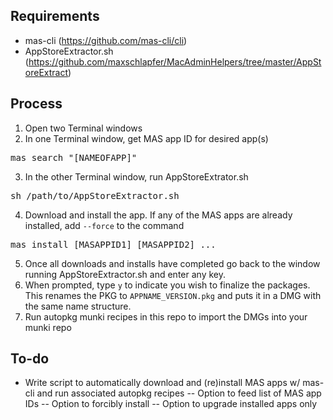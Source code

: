 ## Requirements

- mas-cli (https://github.com/mas-cli/cli)
- AppStoreExtractor.sh (https://github.com/maxschlapfer/MacAdminHelpers/tree/master/AppStoreExtract)

## Process

1. Open two Terminal windows
2. In one Terminal window, get MAS app ID for desired app(s)
<pre>mas search "[NAMEOFAPP]"</pre>
3. In the other Terminal window, run AppStoreExtrator.sh
<pre>sh /path/to/AppStoreExtractor.sh</pre>
4. Download and install the app.  If any of the MAS apps are already installed, add <code>--force</code> to the command
<pre>mas install [MASAPPID1] [MASAPPID2] ...</pre>
5. Once all downloads and installs have completed go back to the window running AppStoreExtractor.sh and enter any key.
6. When prompted, type <code>y</code> to indicate you wish to finalize the packages.  This renames the PKG to <code>APPNAME_VERSION.pkg</code> and puts it in a DMG with the same name structure.
7. Run autopkg munki recipes in this repo to import the DMGs into your munki repo

## To-do

- Write script to automatically download and (re)install MAS apps w/ mas-cli and run associated autopkg recipes
-- Option to feed list of MAS app IDs
-- Option to forcibly install
-- Option to upgrade installed apps only

